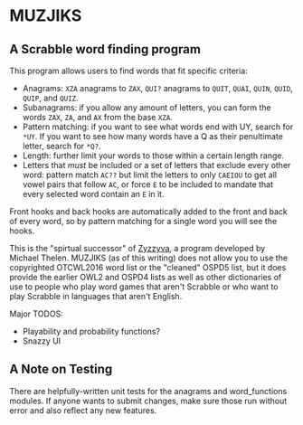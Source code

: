 # MUZJIKS #

## A Scrabble word finding program ##

This program allows users to find words that fit specific criteria:

 * Anagrams: `XZA` anagrams to `ZAX`, `QUI?` anagrams to `QUIT`, `QUAI`, `QUIN`, `QUID`, `QUIP`, and `QUIZ`.
 * Subanagrams: if you allow any amount of letters, you can form the words `ZAX`, `ZA`, and `AX`
   from the base `XZA`.
 * Pattern matching: if you want to see what words end with UY, search for `*UY`. If you want to see
   how many words have a Q as their penultimate letter, search for `*Q?`.
 * Length: further limit your words to those within a certain length range.
 * Letters that *must* be included or a set of letters that exclude every other word: pattern match
   `AC??` but limit the letters to only `CAEIOU` to get all vowel pairs that follow `AC`, or force
   `E` to be included to mandate that every selected word contain an `E` in it.
 

Front hooks and back hooks are automatically added to the front and back of every word, so by
pattern matching for a single word you will see the hooks.

This is the "spirtual successor" of [Zyzzyva](http://zyzzyva.net/), a program developed by Michael
Thelen. MUZJIKS (as of this writing) does not allow you to use the copyrighted OTCWL2016 word list
or the "cleaned" OSPD5 list, but it does provide the earlier OWL2 and OSPD4 lists as well as other
dictionaries of use to people who play word games that aren't Scrabble or who want to play Scrabble
in languages that aren't English.


Major TODOS:
 * Playability and probability functions?
 * Snazzy UI
 
 
## A Note on Testing ##
There are helpfully-written unit tests for the anagrams and word_functions modules. If anyone wants
to submit changes, make sure those run without error and also reflect any new features.
